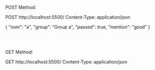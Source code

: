 POST Method:
<div>
POST http://localhost:5500/
Content-Type: application/json

{
  "nom": "a",
  "group": "Group a",
  "passed": true,
  "mention": "good"
}
</div>

<br>
<br>

GET Method:
<div>
GET http://localhost:5500/
Content-Type: application/json

</div>
